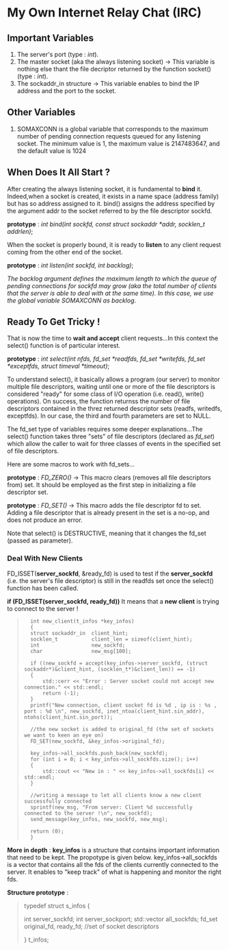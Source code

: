 # My Own Internet Relay Chat (IRC)

## Important Variables

1) The server's port (type : _int_).
2) The master socket (aka the always listening socket) -> This variable is nothing else thant the file decriptor returned by the function socket() (type : _int_).
3) The sockaddr_in structure -> This variable enables to bind the IP address and the port to the socket.

## Other Variables

1) SOMAXCONN is a global variable that corresponds to the maximum number of pending connection requests queued for any listening socket. The minimum value is 1, the maximum value is 2147483647, and the default value is 1024


## When Does It All Start ?

After creating the always listening socket, it is fundamental to **bind** it. Indeed,when a socket is created, it exists in a name space (address family) but has so address assigned to it. bind() assigns the address specified by the argument addr to the socket referred to by the file descriptor sockfd.

**prototype** : _int bind(int sockfd, const struct sockaddr *addr, socklen_t addrlen)_;


When the socket is properly bound, it is ready to **listen** to any client request coming from the other end of the socket.

**prototype** : _int listen(int sockfd, int backlog)_;

_The backlog argument defines the maximum length to which the queue of pending connections for sockfd may grow (aka the total number of clients that the server is able to deal with at the same time). In this case, we use the global variable SOMAXCONN as backlog_.


## Ready To Get Tricky !

That is now the time to **wait and accept** client requests...In this context the select() function is of particular interest.

**prototype** : _int select(int nfds, fd_set *readfds, fd_set *writefds, fd_set *exceptfds, struct timeval *timeout)_;

To understand select(), it basically allows a program (our server) to monitor multiple file descriptors, waiting until one or more of the file descriptors is considered "ready" for some class of I/O operation (i.e. read(), write() operations). On success, the function returnss the number of file descriptors contained in the threz returned descriptor sets (readfs, writedfs, exceptfds). In our case, the third and fourth parameters are set to NULL.

The fd_set type of variables requires some deeper explanations...The select() function takes three "sets" of file descriptors (declared as _fd_set_) which allow the caller to wait for three classes of events in the specified set of file descriptors.

Here are some macros to work with fd_sets...

**prototype** : _FD_ZERO()_ -> This macro clears (removes all file descriptors from) set. It should be employed as the first step in initializing a file descriptor set.

**prototype** : _FD_SET()_ -> This macro adds the file descriptor fd to set. Adding a file descriptor that is already present in the set is a no-op, and does not produce an error.

Note that select() is DESTRUCTIVE, meaning that it changes the fd_set (passed as parameter).


### Deal With New Clients

FD_ISSET(**server_sockfd**, &ready_fd) is used to test if the **server_sockfd** (i.e. the server's file descriptor) is still in the readfds set once the select() function has been called.

**if (FD_ISSET(server_sockfd, ready_fd))**
    It means that a **new client** is trying to connect to the server !

>       int new_client(t_infos *key_infos)
>       {
>       struct sockaddr_in  client_hint;
>       socklen_t           client_len = sizeof(client_hint);
>       int                 new_sockfd;
>       char                new_msg[100];
>
>       if ((new_sockfd = accept(key_infos->server_sockfd, (struct sockaddr*)&client_hint, (socklen_t*)&client_len)) == -1)
>       {
>           std::cerr << "Error : Server socket could not accept new connection." << std::endl;
>           return (-1);        
>       }
>       printf("New connection, client socket fd is %d , ip is : %s , port : %d \n", new_sockfd, inet_ntoa(client_hint.sin_addr), ntohs(client_hint.sin_port));
>    
>       //the new socket is added to original_fd (the set of sockets we want to keen an eye on)
>       FD_SET(new_sockfd, &key_infos->original_fd);
>       
>       key_infos->all_sockfds.push_back(new_sockfd);
>       for (int i = 0; i < key_infos->all_sockfds.size(); i++)
>       {
>           std::cout << "New in : " << key_infos->all_sockfds[i] << std::endl;
>       }
>       
>       //writing a message to let all clients know a new client successfully connected
>       sprintf(new_msg, "From server: Client %d successfully connected to the server !\n", new_sockfd);
>       send_message(key_infos, new_sockfd, new_msg);
>    
>       return (0);
>       }

**More in depth** : **key_infos** is a structure that contains important information that need to be kept. The propotype is given below. key_infos->all_sockfds is a vector that contains all the fds of the clients currently connected to the server. It enables to "keep track" of what is happening and monitor the right fds.

**Structure prototype** : 

>   typedef struct  s_infos {
> 
>   int                 server_sockfd;
>   int                 server_sockport;
>   std::vector<int>    all_sockfds;
>   fd_set              original_fd, ready_fd; //set of socket descriptors
> 
>   } t_infos;
